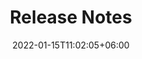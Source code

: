 ---
title: "Release Notes"
date: 2022-01-15T11:02:05+06:00
icon: "ti-panel"
description: "Lorem ipsum dolor sit amet ipsum dolor sit amet ipsum dolor sit amet"
type : "docs"
---